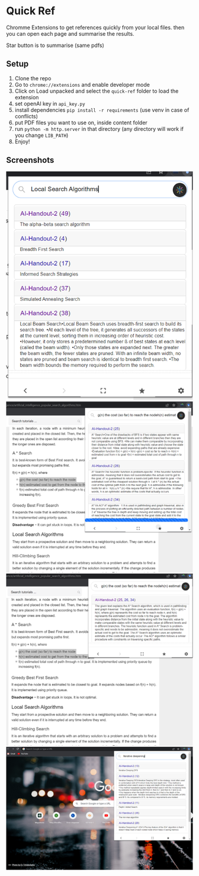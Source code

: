 # Quick Ref

Chromme Extensions to get references quickly from your local files.
then you can open each page and summarise the results.

Star button is to summarise (same pdfs)


## Setup
1. Clone the repo
2. Go to `chrome://extensions` and enable developer mode
3. Click on Load unpacked and select the `quick-ref` folder to load the extension
4. set openAI key in `api_key.py`
5. install dependencies `pip install -r requirements` (use venv in case of conflicts)
6. put PDF files you want to use on, inside content folder
7. run `python -m http.server` in that directory (any directory will work if you change `LIB_PATH`)
8. Enjoy!

## Screenshots
![Sample](screenshots/sample.png)
![Hack1](screenshots/hack1.png)
![Hack2](screenshots/hack2.png)
![Hack3](screenshots/hack3.png)
